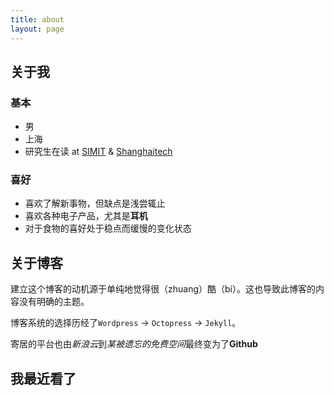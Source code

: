 ```yaml
---
title: about
layout: page
---
```

## 关于我

### 基本

- 男
- 上海
- 研究生在读 at [SIMIT](http://www.sim.cas.cn/) & [Shanghaitech](http://www.shanghaitech.edu.cn/)

### 喜好

- 喜欢了解新事物，但缺点是浅尝辄止
- 喜欢各种电子产品，尤其是**耳机**
- 对于食物的喜好处于稳点而缓慢的变化状态

## 关于博客

建立这个博客的动机源于单纯地觉得很（zhuang）酷（bi）。这也导致此博客的内容没有明确的主题。

博客系统的选择历经了`Wordpress` -> `Octopress` -> `Jekyll`。

寄居的平台也由*新浪云*到*某被遗忘的免费空间*最终变为了**Github**

## 我最近看了

<script type="text/javascript" src="http://www.douban.com/service/badge/DarkKate/?selection=latest&amp;picsize=medium&amp;hideself=on&amp;show=collection&amp;n=8&amp;hidelogo=on&amp;cat=drama%7Cmovie%7Cbook%7Cmusic&amp;columns=4"></script>